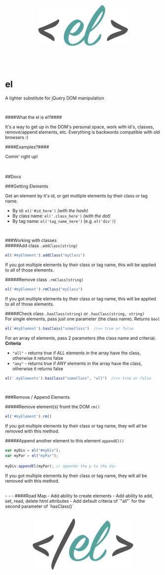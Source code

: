 <br>  
<br>  
<p align="center">
<img src="logo.png"> 	
</p>
<br>  
<br>  
<br>  


# el
A lighter substitute for jQuery DOM manipulation

<br>

####What the el is el?####

It's a way to get up in the DOM's personal space, work with id's, classes, remove/append elements, etc. 
Everything is backwords compatible with old browsers :)

####Examples?####

Comin' right up!  
<br> 
<br>

##Docs   

###Getting Elements

Get an element by it's id, or get mutliple elements by their class or tag name.  
- By id: `el('#id_here')` *(with the hash)*
- By class name: `el('.class_here')`  *(with the dot)*
- By tag name: `el('tag_name_here')` (e.g. `el('div')`)  

<br>  

###Working with classes  
#####Add class `.addClass(string)`
```javascript
el('#myElement').addClass("myClass")
```  
If you got multiple elements by their class or tag name, this will be applied to all of those elements.

#####Remove class `.rmClass(string)`
```javascript
el('#myElement').rmClass("myClass")
```  
If you got multiple elements by their class or tag name, this will be applied to all of those elements.

#####Check class `.hasClass(string)` or `.hasClass(string, string)`  
For single elements, pass just one parameter (the class name). Returns `bool`
```javascript
el('#myElement').hasClass("someClass")  //=> true or false
```  
For an array of elements, pass 2 parameters (the class name and criteria). 
**Criteria** 
- `"all"` - returns true if *ALL* elements in the array have the class, otherwise it returns false
- `"any"` - returns true if *ANY* elements in the array have the class, otherwise it returns false
```javascript
el('.myElements').hasClass("someClass", "all")  //=> true or false
``` 

<br>

###Remove / Append Elements

#####Remove element(s) fromt the DOM `rm()`
```javascript
el('#myElement').rm()
```  
If you got multiple elements by their class or tag name, they will all be removed with this method.

#####Append another element to this element `appendEl()`
```javascript
var myDiv = el("#myDiv");
var myPar = el("myPar");

myDiv.appendEl(myPar); // appends the p to the div
```  
If you got multiple elements by their class or tag name, they will all be removed with this method.

<br> 
- - -
####Road Map
- Add ability to create elements
- Add ability to add, set, read, delete html attributes
- Add default criteria of `"all"` for the second parameter of `hasClass()`

<br>  
<br>  
<p align="center">
<img src="closing_tag.png"> 	
</p>
<br>  
<br>
